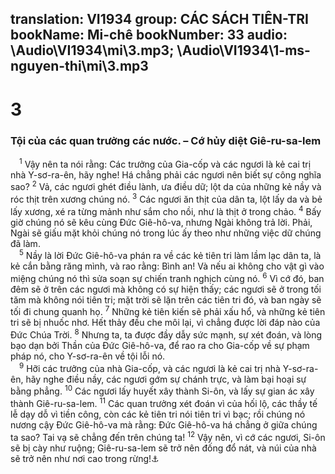 translation: VI1934
group: CÁC SÁCH TIÊN-TRI
bookName: Mi-chê 
bookNumber: 33
audio: \Audio\VI1934\mi\3.mp3; \Audio\VI1934\1-ms-nguyen-thi\mi\3.mp3
-------

<div class="title"><h1>3</h1><h3>Tội của các quan trưởng các nước. – Cớ hủy diệt Giê-ru-sa-lem</h3></div>
<span class="verse mi_3_1"> <sup>1</sup> Vậy nên ta nói rằng: Các trưởng của Gia-cốp và các ngươi là kẻ cai trị nhà Y-sơ-ra-ên, hãy nghe! Há chẳng phải các ngươi nên biết sự công nghĩa sao? </span>
<span class="verse mi_3_2"><sup>2</sup> Vả, các ngươi ghét điều lành, ưa điều dữ; lột da của những kẻ nầy và róc thịt trên xương chúng nó. </span>
<span class="verse mi_3_3"><sup>3</sup> Các ngươi ăn thịt của dân ta, lột lấy da và bẻ lấy xương, xé ra từng mảnh như sắm cho nồi, như là thịt ở trong chảo. </span>
<span class="verse mi_3_4"><sup>4</sup> Bấy giờ chúng nó sẽ kêu cùng Đức Giê-hô-va, nhưng Ngài không trả lời. Phải, Ngài sẽ giấu mặt khỏi chúng nó trong lúc ấy theo như những việc dữ chúng đã làm. <br/></span>
<span class="verse mi_3_5"> <sup>5</sup> Nầy là lời Đức Giê-hô-va phán ra về các kẻ tiên tri làm lầm lạc dân ta, là kẻ cắn bằng răng mình, và rao rằng: Bình an! Và nếu ai không cho vật gì vào miệng chúng nó thì sửa soạn sự chiến tranh nghịch cùng nó. </span>
<span class="verse mi_3_6"><sup>6</sup> Vì cớ đó, ban đêm sẽ ở trên các ngươi mà không có sự hiện thấy; các ngươi sẽ ở trong tối tăm mà không nói tiên tri; mặt trời sẽ lặn trên các tiên tri đó, và ban ngày sẽ tối đi chung quanh họ. </span>
<span class="verse mi_3_7"><sup>7</sup> Những kẻ tiên kiến sẽ phải xấu hổ, và những kẻ tiên tri sẽ bị nhuốc nhơ. Hết thảy đều che môi lại, vì chẳng được lời đáp nào của Đức Chúa Trời. </span>
<span class="verse mi_3_8"><sup>8</sup> Nhưng ta, ta được đầy dẫy sức mạnh, sự xét đoán, và lòng bạo dạn bởi Thần của Đức Giê-hô-va, để rao ra cho Gia-cốp về sự phạm pháp nó, cho Y-sơ-ra-ên về tội lỗi nó. <br/></span>
<span class="verse mi_3_9"> <sup>9</sup> Hỡi các trưởng của nhà Gia-cốp, và các ngươi là kẻ cai trị nhà Y-sơ-ra-ên, hãy nghe điều nầy, các ngươi gớm sự chánh trực, và làm bại hoại sự bằng phẳng. </span>
<span class="verse mi_3_10"><sup>10</sup> Các ngươi lấy huyết xây thành Si-ôn, và lấy sự gian ác xây thành Giê-ru-sa-lem. </span>
<span class="verse mi_3_11"><sup>11</sup> Các quan trưởng xét đoán vì của hối lộ, các thầy tế lễ dạy dỗ vì tiền công, còn các kẻ tiên tri nói tiên tri vì bạc; rồi chúng nó nương cậy Đức Giê-hô-va mà rằng: Đức Giê-hô-va há chẳng ở giữa chúng ta sao? Tai vạ sẽ chẳng đến trên chúng ta! </span>
<span class="verse mi_3_12"><sup>12</sup> Vậy nên, vì cớ các ngươi, Si-ôn sẽ bị cày như ruộng; Giê-ru-sa-lem sẽ trở nên đống đổ nát, và núi của nhà sẽ trở nên như nơi cao trong rừng!<a data-toggle="tooltip" data-placement="bottom" title="Gie 26:18">⚓</a><br/></span>
